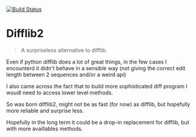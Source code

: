 [![Build Status](https://travis-ci.org/Carreau/difflib2.py.png?branch=master)](https://travis-ci.org/Carreau/difflib2.py)

# Difflib2

> A surpriseless alternative to difflib.

Even if python difflib does a lot of great things, in the few cases I
encounterd it didn't behave in a sensible way (not giving the correct edit
length between 2 sequences and/or a weird api)

I also came across the fact that to build more sophisticated diff program I
woudl need to access lower level methods. 

So was born difflib2, might not be as fast (for now) as difflib, but hopefully
more reliable and surprise less.

Hopefully in the long term it could be a drop-in replacement for difflib, but
with more availlables methods.
